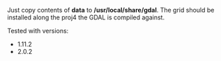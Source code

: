 Just copy contents of __data__ to __/usr/local/share/gdal__. The grid should be installed along the proj4 the GDAL is compiled against.

Tested with versions:

- 1.11.2
- 2.0.2

